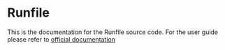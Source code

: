 # Runfile

This is the documentation for the Runfile source code. For the user guide please
refer to [official documentation](https://bashly.dannyb.co/)
